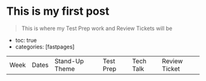 # This is my first post
>This is where my Test Prep work and Review Tickets will be
- toc: true
- categories: [fastpages]

<table>
    <tr>
        <td>Week</td>
        <td>Dates</td>
        <td>Stand-Up Theme</td>
        <td>Test Prep </td>
        <td>Tech Talk</td>
        <td>Review Ticket</td>
    </tr>

